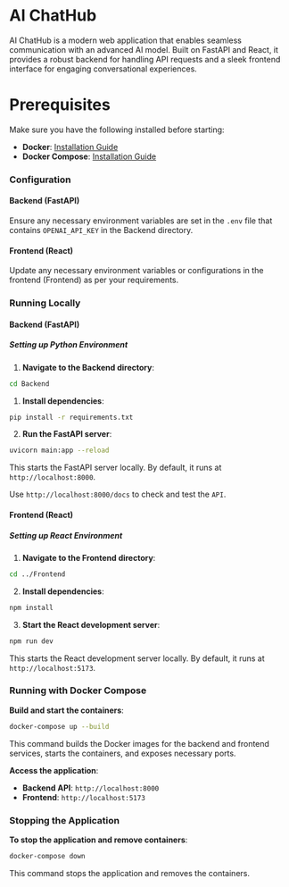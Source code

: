 # AI ChatHub
AI ChatHub is a modern web application that enables seamless communication with an advanced AI model. Built on FastAPI and React, it provides a robust backend for handling API requests and a sleek frontend interface for engaging conversational experiences.

# Prerequisites

Make sure you have the following installed before starting:

- **Docker**: [Installation Guide](https://docs.docker.com/get-docker/)
- **Docker Compose**: [Installation Guide](https://docs.docker.com/compose/install/)


### Configuration

#### Backend (FastAPI)

Ensure any necessary environment variables are set in the `.env` file that contains `OPENAI_API_KEY` in the Backend directory.


#### Frontend (React)

Update any necessary environment variables or configurations in the frontend (Frontend) as per your requirements.

### Running Locally

#### Backend (FastAPI)

##### Setting up Python Environment

1. **Navigate to the Backend directory**:
```bash
cd Backend
```


1. **Install dependencies**:
```bash
pip install -r requirements.txt
```

2. **Run the FastAPI server**:
```bash
uvicorn main:app --reload
```
This starts the FastAPI server locally. By default, it runs at `http://localhost:8000`.

Use `http://localhost:8000/docs` to check and test the `API`.

#### Frontend (React)

##### Setting up React Environment

1. **Navigate to the Frontend directory**:
```bash
cd ../Frontend
```

2. **Install dependencies**:
```bash
npm install
```

3. **Start the React development server**:
```bash
npm run dev
```
This starts the React development server locally. By default, it runs at `http://localhost:5173`.

### Running with Docker Compose

**Build and start the containers**:
```bash
docker-compose up --build
```
This command builds the Docker images for the backend and frontend services, starts the containers, and exposes necessary ports.

**Access the application**:

- **Backend API**: `http://localhost:8000`
- **Frontend**: `http://localhost:5173`

### Stopping the Application

**To stop the application and remove containers**:
```bash
docker-compose down
```
This command stops the application and removes the containers.